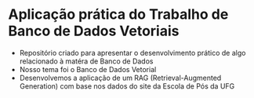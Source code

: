 # Aplicação prática do Trabalho de Banco de Dados Vetoriais

- Repositório criado para apresentar o desenvolvimento prático de algo relacionado à matéra de Banco de Dados
- Nosso tema foi o Banco de Dados Vetorial
- Desenvolvemos a aplicação de um RAG (Retrieval-Augmented Generation) com base nos dados do site da Escola de Pós da UFG